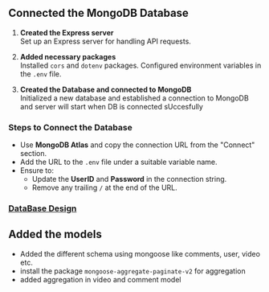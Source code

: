 ## Connected the MongoDB Database

1. **Created the Express server**  
   Set up an Express server for handling API requests.

2. **Added necessary packages**  
   Installed `cors` and `dotenv` packages. Configured environment variables in the `.env` file.

3. **Created the Database and connected to MongoDB**  
   Initialized a new database and established a connection to MongoDB and server will start when DB is connected sUccesfully

### Steps to Connect the Database

- Use **MongoDB Atlas** and copy the connection URL from the "Connect" section.
- Add the URL to the `.env` file under a suitable variable name.
- Ensure to:
  - Update the **UserID** and **Password** in the connection string.
  - Remove any trailing `/` at the end of the URL.

### [DataBase Design](https://app.eraser.io/workspace/YtPqZ1VogxGy1jzIDkzj)

## Added the models

- Added the different schema using mongoose like comments, user, video etc.
- install the package `mongoose-aggregate-paginate-v2` for aggregation
- added aggregation in video and comment model
